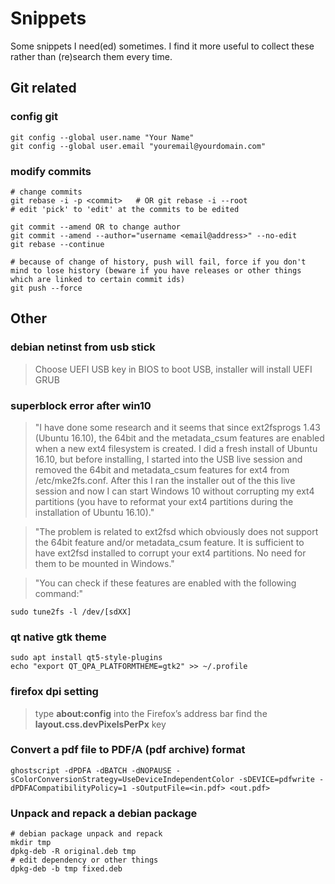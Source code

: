 # Snippets

Some snippets I need(ed) sometimes. I find it more useful to collect these rather than (re)search them every time.

## Git related

### config git
```
git config --global user.name "Your Name"
git config --global user.email "youremail@yourdomain.com"
```
### modify commits
```
# change commits
git rebase -i -p <commit>   # OR git rebase -i --root
# edit 'pick' to 'edit' at the commits to be edited

git commit --amend OR to change author
git commit --amend --author="username <email@address>" --no-edit
git rebase --continue

# because of change of history, push will fail, force if you don't mind to lose history (beware if you have releases or other things which are linked to certain commit ids)
git push --force
```
## Other

### debian netinst from usb stick
>Choose UEFI USB key in BIOS to boot USB, installer will install UEFI GRUB

### superblock error after win10
> "I have done some research and it seems that since ext2fsprogs 1.43 (Ubuntu 16.10), the 64bit and the metadata_csum features are enabled when a new ext4 filesystem is created. I did a fresh install of Ubuntu 16.10, but before installing, I started into the USB live session and removed the 64bit and metadata_csum features for ext4 from /etc/mke2fs.conf. After this I ran the installer out of the this live session and now I can start Windows 10 without corrupting my ext4 partitions (you have to reformat your ext4 partitions during the installation of Ubuntu 16.10)."

> "The problem is related to ext2fsd which obviously does not support the 64bit feature and/or metadata_csum feature. It is sufficient to have ext2fsd installed to corrupt your ext4 partitions. No need for them to be mounted in Windows."

> "You can check if these features are enabled with the following command:"

`sudo tune2fs -l /dev/[sdXX]`

### qt native gtk theme
```
sudo apt install qt5-style-plugins
echo "export QT_QPA_PLATFORMTHEME=gtk2" >> ~/.profile
```
### firefox dpi setting
>type **about:config** into the Firefox’s address bar
find the **layout.css.devPixelsPerPx** key

### Convert a pdf file to PDF/A (pdf archive) format
```
ghostscript -dPDFA -dBATCH -dNOPAUSE -sColorConversionStrategy=UseDeviceIndependentColor -sDEVICE=pdfwrite -dPDFACompatibilityPolicy=1 -sOutputFile=<in.pdf> <out.pdf>
```

### Unpack and repack a debian package
```
# debian package unpack and repack
mkdir tmp
dpkg-deb -R original.deb tmp
# edit dependency or other things
dpkg-deb -b tmp fixed.deb
```
